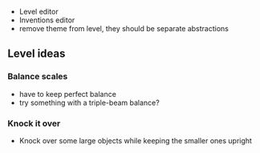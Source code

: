 - Level editor
- Inventions editor
- remove theme from level, they should be separate abstractions


## Level ideas

### Balance scales

  - have to keep perfect balance
  - try something with a triple-beam balance?

### Knock it over

  - Knock over some large objects while keeping the smaller ones upright